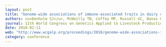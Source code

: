 ```yaml
---
layout: post
title: "Genome-wide associations of immune-associated traits in dairy cows"
authors: <u>Denholm SJ</u>, McNeilly TN, Coffey MP, Russell GC, Banos G, Tolkamp A, Coe JE, Bagnall A, Mitchell MC, Wall E
journal: 11th World Congress on Genetics Applied to Livestock Production (WCGALP). 11th - 16th Feb 2018, Auckland, New Zealand
date: 2018-02-11
web: "http://www.wcgalp.org/proceedings/2018/genome-wide-associations-immune-associated-traits-dairy-cows"
category: conference
---
```

